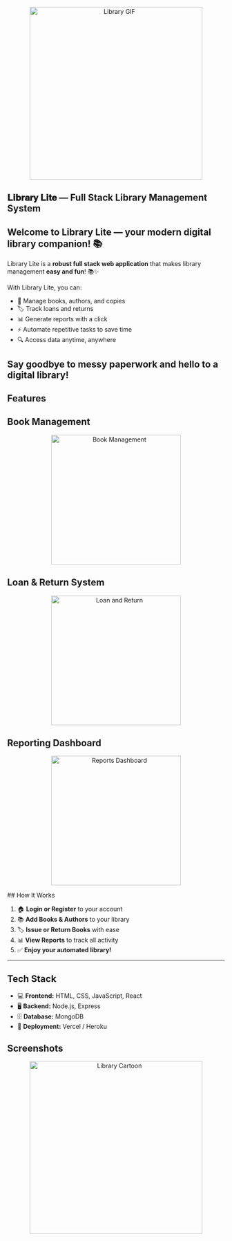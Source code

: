 <p align="center">
  <img src="https://media.giphy.com/media/3o7aD2saalBwwftBIY/giphy.gif" alt="Library GIF" width="400"/>
</p>

## 𝐋𝐢𝐛𝐫𝐚𝐫𝐲 𝐋𝐢𝐭𝐞 — Full Stack Library Management System
Welcome to **Library Lite** — your modern digital library companion! 📚
---
Library Lite is a **robust full stack web application** that makes library management **easy and fun**! 📚✨

With Library Lite, you can:  
- 📖 Manage books, authors, and copies  
- 🏷️ Track loans and returns  
- 📊 Generate reports with a click  
- ⚡ Automate repetitive tasks to save time  
- 🔍 Access data anytime, anywhere  

Say goodbye to messy paperwork and hello to a **digital library!**
---
## Features

## Book Management
<p align="center">
  <img src="https://media.giphy.com/media/l0MYt5jPR6QX5pnqM/giphy.gif" alt="Book Management" width="300"/>
</p>

## Loan & Return System
<p align="center">
  <img src="https://media.giphy.com/media/26AHONQ79FdWZhAI0/giphy.gif" alt="Loan and Return" width="300"/>
</p>

## Reporting Dashboard
<p align="center">
  <img src="https://media.giphy.com/media/3o7TKsQpT0bkX7LCPi/giphy.gif" alt="Reports Dashboard" width="300"/>
</p>
## How It Works

1. 🏠 **Login or Register** to your account  
2. 📚 **Add Books & Authors** to your library  
3. 🏷️ **Issue or Return Books** with ease  
4. 📊 **View Reports** to track all activity  
5. ✅ **Enjoy your automated library!**
---
## Tech Stack

- 💻 **Frontend:** HTML, CSS, JavaScript, React  
- 🖥️ **Backend:** Node.js, Express  
- 🗄️ **Database:** MongoDB  
- 🚀 **Deployment:** Vercel / Heroku

## Screenshots

<p align="center">
  <img src="https://undraw.co/api/illustrations/library.svg" alt="Library Cartoon" width="400"/>
</p>
